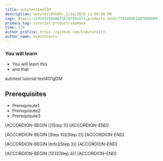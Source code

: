```yaml
---
title: autotest1me51H
description: autotest05k6Rr_1/16/2020 11:09:36 PM
tags: [topic:139269250608756787992873,products:tech/73554900100700000996,tutorial:experience/advanced]
primary_tag: tutorial:product/sapHana
time: 229
author_profile: https://github.com/ksAutotests
author_name: ksAutotests
---
```

### You will learn
- You will learn this
- and that

autotest tutorial text4G1gDM

## Prerequisites
- Prerequisute1
- Prerequisute2
- Prerequisute3

[ACCORDION-BEGIN [](Step 1)]
[ACCORDION-END]

[ACCORDION-BEGIN [Step 10](Step 2)]
[ACCORDION-END]

[ACCORDION-BEGIN [Info](Step 3)]
[ACCORDION-END]

[ACCORDION-BEGIN [123](Step 4)]
[ACCORDION-END]

